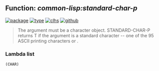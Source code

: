 ## Function: ***common-lisp:standard-char-p***
[![package](https://img.shields.io/badge/Package-COMMON--LISP-5f9ea0.svg?style=social&colorA=999999)](../) [![type](https://img.shields.io/badge/Type-Function-5f9ea0.svg?style=social&colorA=999999)](../#function) [![clhs](https://img.shields.io/badge/CLHS-STANDARD--CHAR--P-5f9ea0.svg?style=social&colorA=999999)](http://www.lispworks.com/documentation/HyperSpec/Body/f_std_ch.htm) [![github](https://img.shields.io/badge/GitHub-View_the_source-5f9ea0.svg?style=social&colorA=999999&logo=github)](https://github.com/sbcl/sbcl/blob/master/src/code/target-char.lisp/) 

> The argument must be a character object. STANDARD-CHAR-P returns T if the
> argument is a standard character -- one of the 95 ASCII printing characters or
> <return>.

### Lambda list
```
(CHAR)
```

